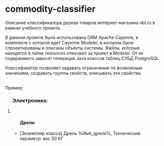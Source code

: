 # commodity-classifier
Описание классификатора дерева товаров интернет-магазина obi.ru в рамках учебного проекта.

В данном проекте была использована ORM Apache Cayenne, в комплекте с которой идет Cayenne Modeler, в котором были спроектированы и описаны объекты системы.
Файлы, которые находятся в папке resources отвечают за проект в Modeler. От их содержимого зависит генерация Java классов таблиц СУБД PostgreSQL 

Классификатор позволяет задавать ограничения по возможным значениям, создавать группы свойств, описывать эти свойства.

<br>
Пример:<br>
<ol>
 <h3>Электроника:</h3>
  <li>
    <ul><h4>Дрели:</h4>
       <li>[Экземпляр класса] Дрель %Имя_дрели%, Технический параметр: вес 50 КГ</li>
    </ul>
  </li>
</ol>

